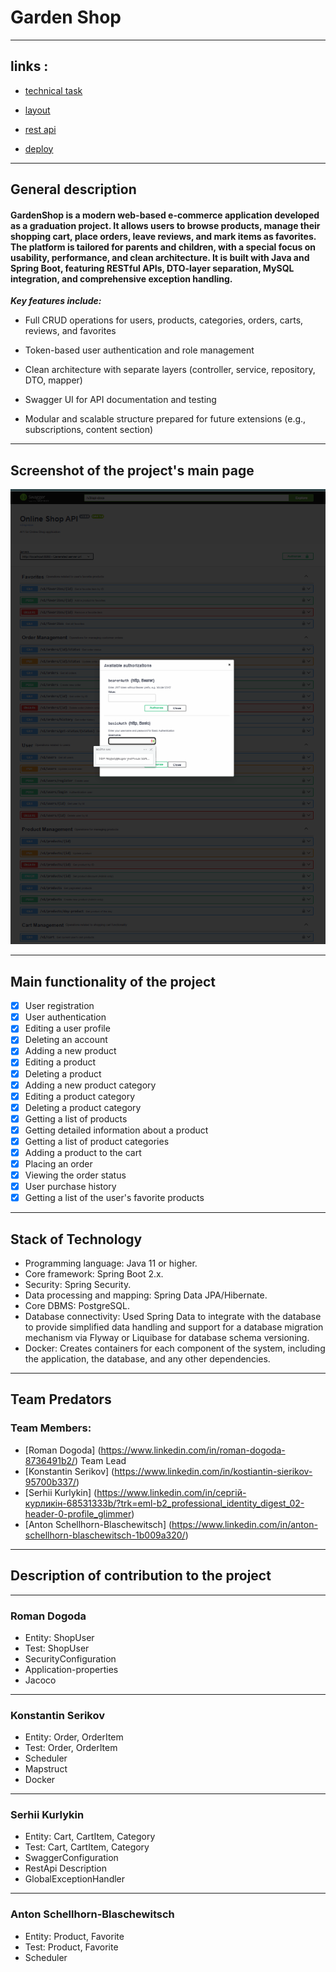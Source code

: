 # Garden Shop 

---
## links :

- [technical task](https://drive.google.com/file/d/1EeizwvyhIcv_X-ib8Tbmlx2SOyma-aw5/view)

- [layout](https://www.figma.com/design/SDNWLzCWkh9ZXdCpWEaByv/project-frontend?node-id=0-1&p=f)

- [rest api](https://confirmed-baron-2e5.notion.site/REST-API-f186cf63a46c4020b2237f73093922ab)

- [deploy](https://#)
---
## General description

#### GardenShop is a modern web-based e-commerce application developed as a graduation project. It allows users to browse products, manage their shopping cart, place orders, leave reviews, and mark items as favorites. The platform is tailored for parents and children, with a special focus on usability, performance, and clean architecture. It is built with Java and Spring Boot, featuring RESTful APIs, DTO-layer separation, MySQL integration, and comprehensive exception handling.

***Key features include:***

- Full CRUD operations for users, products, categories, orders, carts, reviews, and favorites

- Token-based user authentication and role management

- Clean architecture with separate layers (controller, service, repository, DTO, mapper)

- Swagger UI for API documentation and testing

- Modular and scalable structure prepared for future extensions (e.g., subscriptions, content section)


---

## Screenshot of the project's main page

![img.png](img.png)

---

## Main functionality of the project
- [x] User registration 
- [x] User authentication
- [x] Editing a user profile
- [x] Deleting an account
- [x] Adding a new product
- [x] Editing a product
- [x] Deleting a product
- [x] Adding a new product category
- [x] Editing a product category
- [x] Deleting a product category
- [x] Getting a list of products
- [x] Getting detailed information about a product
- [x] Getting a list of product categories
- [x] Adding a product to the cart
- [x] Placing an order
- [x] Viewing the order status
- [x] User purchase history
- [x] Getting a list of the user's favorite products

---

## Stack of Technology

- Programming language: Java 11 or higher.
- Core framework: Spring Boot 2.x.
- Security: Spring Security.
- Data processing and mapping: Spring Data JPA/Hibernate.
- Core DBMS: PostgreSQL.
- Database connectivity: Used Spring Data to integrate with the
database to provide simplified data handling and support for a database migration mechanism via Flyway or Liquibase
for database schema versioning.
- Docker:  Creates containers for each
component of the system, including the application, the database, and any other
dependencies.

---

## Team Predators

### Team Members:
- [Roman Dogoda]  (https://www.linkedin.com/in/roman-dogoda-8736491b2/) Team Lead
- [Konstantin Serikov] (https://www.linkedin.com/in/kostiantin-sierikov-95700b337/)
- [Serhii Kurlykin] (https://www.linkedin.com/in/сергій-курликін-68531333b/?trk=eml-b2_professional_identity_digest_02-header-0-profile_glimmer)
- [Anton Schellhorn-Blaschewitsch] (https://www.linkedin.com/in/anton-schellhorn-blaschewitsch-1b009a320/)

---

## Description of contribution to the project


---
### Roman Dogoda
- Entity: ShopUser
- Test: ShopUser
- SecurityConfiguration
- Application-properties
- Jacoco
---
### Konstantin Serikov
- Entity: Order, OrderItem
- Test: Order, OrderItem
- Scheduler
- Mapstruct
- Docker
---
### Serhii Kurlykin
- Entity: Cart, CartItem, Category
- Test: Cart, CartItem, Category
- SwaggerConfiguration
- RestApi Description
- GlobalExceptionHandler
---
### Anton Schellhorn-Blaschewitsch
- Entity: Product, Favorite
- Test: Product, Favorite
- Scheduler

